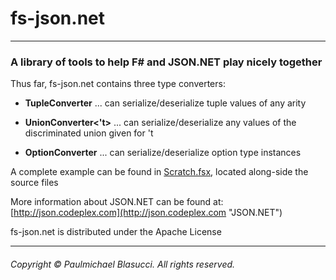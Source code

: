 fs-json.net
======
----------------------------------------------------------------------------

### A library of tools to help F# and JSON.NET play nicely together

Thus far, fs-json.net contains three type converters:

  - **TupleConverter** ... can serialize/deserialize tuple values of any arity
  
  - **UnionConverter<'t>** ... can serialize/deserialize any values of the discriminated union given for 't

  - **OptionConverter** ... can serialize/deserialize option type instances

A complete example can be found in [Scratch.fsx](http://github.com/pblasucci/fs-json.net/blob/master/src/fs-json.net/Scratch.fsx), located along-side the source files

More information about JSON.NET can be found at: [http://json.codeplex.com](http://json.codeplex.com "JSON.NET")
                        
fs-json.net is distributed under the Apache License

----------------------------------------------------------------------------
###### Copyright &#169; Paulmichael Blasucci. All rights reserved.
